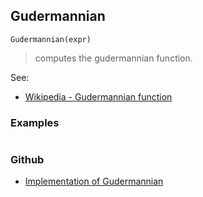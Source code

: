 ## Gudermannian

```
Gudermannian(expr) 
```

> computes the gudermannian function.


See:  
* [Wikipedia - Gudermannian function](https://en.wikipedia.org/wiki/Gudermannian_function)

### Examples

``` 

```


### Github

* [Implementation of Gudermannian](https://github.com/axkr/symja_android_library/blob/master/symja_android_library/matheclipse-core/src/main/java/org/matheclipse/core/builtin/ExpTrigsFunctions.java#L2088) 
